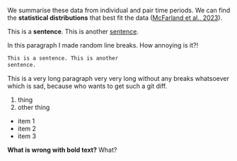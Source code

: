 We summarise these data from individual and pair time periods. We can find the **statistical distributions** that best fit the data ([McFarland et al., 2023](https://www.eurosurveillance.org/content/10.2807/1560-7917.ES.2023.28.27.2200806)).

This is a **sentence**. This is another [sentence](https://github.com).

In this paragraph
I made 
random line 
breaks. How annoying
is it?!

```md
This is a sentence. This is another
sentence.
```

This is a very long paragraph very very long without any breaks whatsoever which is sad, because who wants to get such a git diff.

1. thing
2. other thing

- item 1
- item 2
- item 3

**What is wrong with bold text?** What?


